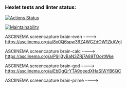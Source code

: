 ### Hexlet tests and linter status:
[![Actions Status](https://github.com/ViVaLaFlame/frontend-project-44/actions/workflows/hexlet-check.yml/badge.svg)](https://github.com/ViVaLaFlame/frontend-project-44/actions)

[![Maintainability](https://api.codeclimate.com/v1/badges/f5241768384501b1f8e1/maintainability)](https://codeclimate.com/github/ViVaLaFlame/frontend-project-44/maintainability)

ASCIINEMA screencapture brain-even ----> https://asciinema.org/a/8x0Q6spw36Z4WGZdOW1ZkAVgI

ASCIINEMA screencapture brain-calc ----> https://asciinema.org/a/P9lj3yBaN3ZRj7A89TOortWke

ASCIINEMA screencapture brain-gcd ----> https://asciinema.org/a/EbDgQrYTA9geedXHaSiWYB6QC

ASCIINEMA screencapture brain-prime ----> 